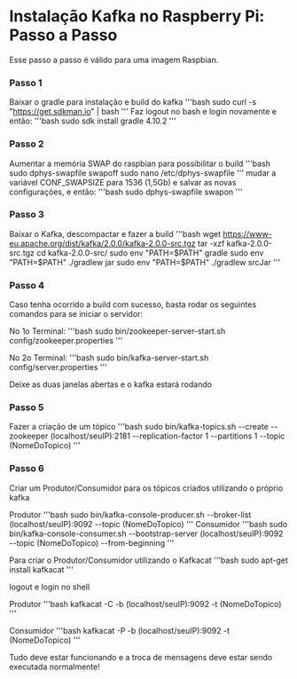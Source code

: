 # Instalação Kafka no Raspberry Pi: Passo a Passo

Esse passo a passo é válido para uma imagem Raspbian.

### Passo 1
Baixar o gradle para instalação e build do kafka
'''bash
sudo curl -s "https://get.sdkman.io" | bash
'''
Faz logout no bash e login novamente e então:
'''bash
sudo sdk install gradle 4.10.2
'''

### Passo 2
Aumentar a memória SWAP do raspbian para possibilitar o build
'''bash
sudo dphys-swapfile swapoff
sudo nano /etc/dphys-swapfile
'''
mudar a variável CONF_SWAPSIZE para 1536 (1,5Gb) e salvar as novas 
configurações, e então:
'''bash
sudo dphys-swapfile swapon
'''

### Passo 3
Baixar o Kafka, descompactar e fazer a build
'''bash
wget https://www-eu.apache.org/dist/kafka/2.0.0/kafka-2.0.0-src.tgz
tar -xzf kafka-2.0.0-src.tgz
cd kafka-2.0.0-src/
sudo env "PATH=$PATH" gradle
sudo env "PATH=$PATH" ./gradlew jar
sudo env "PATH=$PATH" ./gradlew srcJar
'''

### Passo 4
Caso tenha ocorrido a build com sucesso, basta rodar os seguintes 
comandos para se iniciar o servidor:

No 1o Terminal:
'''bash
sudo bin/zookeeper-server-start.sh config/zookeeper.properties
'''

No 2o Terminal:
'''bash
sudo bin/kafka-server-start.sh config/server.properties
'''

Deixe as duas janelas abertas e o kafka estará rodando

### Passo 5
Fazer a criação de um tópico
'''bash
sudo bin/kafka-topics.sh --create --zookeeper (localhost/seuIP):2181 
--replication-factor 1 --partitions 1 --topic (NomeDoTopico)
'''

### Passo 6
Criar um Produtor/Consumidor para os tópicos criados utilizando o 
próprio kafka

Produtor
'''bash
sudo bin/kafka-console-producer.sh --broker-list (localhost/seuIP):9092 
--topic (NomeDoTopico)
'''
Consumidor
'''bash
sudo bin/kafka-console-consumer.sh --bootstrap-server 
(localhost/seuIP):9092 --topic (NomeDoTopico) --from-beginning
'''

Para criar o Produtor/Consumidor utilizando o Kafkacat
'''bash
sudo apt-get install kafkacat
'''

logout e login no shell

Produtor
'''bash
kafkacat -C -b (localhost/seuIP):9092 -t (NomeDoTopico)
'''

Consumidor
'''bash
kafkacat -P -b (localhost/seuIP):9092 -t (NomeDoTopico)
'''

Tudo deve estar funcionando e a troca de mensagens deve estar sendo 
executada normalmente!
